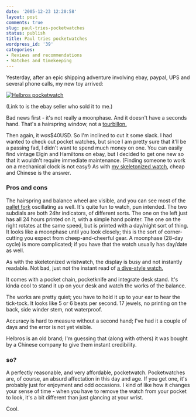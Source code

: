 ```yaml
---
date: '2005-12-23 12:20:58'
layout: post
comments: true
slug: paul-tries-pocketwatches
status: publish
title: Paul tries pocketwatches
wordpress_id: '39'
categories:
- Reviews and recommendations
- Watches and timekeeping
---
```


Yesterday, after an epic shipping adventure involving ebay, paypal, UPS and several phone calls, my new toy arrived:

[![Helbros pocketwatch](http://www.phfactor.net/pics/watches/helbros.jpg)](http://stores.ebay.com/WFN-ENTERPRISES-INC)

(Link to is the ebay seller who sold it to me.)

Bad news first - it's not really a moonphase. And it doesn't have a seconds hand. That's a hairspring window, not a [tourbillon.](http://en.wikipedia.org/wiki/Tourbillon)

Then again, it _was_$40USD. So I'm inclined to cut it some slack. I had wanted to check out pocket watches, but since I am pretty sure that it'll be a passing fad, I didn't want to spend much money on one. You can easily find vintage Elgin and Hamiltons on ebay, but I decided to get one new so that it wouldn't require immediate maintenance. (Finding someone to work on a mechanical clock is not easy!) As with [my skeletonized watch](http://www.phfactor.net/wp/?p=12), cheap and Chinese is the answer.



### Pros and cons


The hairspring and balance wheel are visible, and you can see most of the [pallet fork](http://www.phfactor.net/wp/?p=27) oscillating as well. It's quite fun to watch, pun intended. The two subdials are both 24hr indicators, of different sorts. The one on the left just has all 24 hours printed on it, with a simple hand pointer. The one on the right rotates at the same speed, but is printed with a day/night sort of thing. It looks like a moonphase until you look closely; this is the sort of corner-cutting you expect from cheep-and-cheerful gear. A moonphase (28-day cycle) is more complicated; if you have that the watch usually has day/date as well.

As with the skeletonized wristwatch, the display is busy and not instantly readable. Not bad, just not the instant read of [a dive-style watch.](http://www.phfactor.net/wp/?p=7)

It comes with a pocket chain, pocketknife and integrate desk stand. It's kinda cool to stand it up on your desk and watch the works of the balance.

The works are pretty quiet; you have to hold it up to your ear to hear the tick-tock. It looks like 5 or 6 beats per second. 17 jewels, no printing on the back, side winder stem, not waterproof.

Accuracy is hard to measure without a second hand; I've had it a couple of days and the error is not yet visible.

Helbros is an old brand; I'm guessing that (along with others) it was bought by a Chinese company to give them instant credibility.



### so?


A perfectly reasonable, and very affordable, pocketwatch. Pocketwatches are, of course, an absurd affectation in this day and age. If you get one, it's probably just for enjoyment and odd occasions. I kind of like how it changes your sense of time - when you have to remove the watch from your pocket to look, it's a bit different than just glancing at your wrist. 

Cool.


